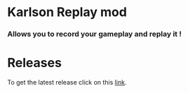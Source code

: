 # Karlson Replay mod
### Allows you to record your gameplay and replay it !

# Releases
To get the latest release click on this [link](https://github.com/karlsonmodding/replay-mod/releases/download/1.1.0a/ReplayMod.dll).
